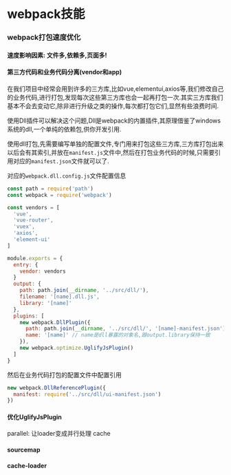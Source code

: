 # webpack技能

### webpack打包速度优化

#### 速度影响因素: 文件多,依赖多,页面多!

#### 第三方代码和业务代码分离(vendor和app)

在我们项目中经常会用到许多的三方库,比如vue,elementui,axios等,我们修改自己的业务代码,进行打包,发现每次这些第三方库也会一起再打包一次.其实三方库我们基本不会去变动它,除非进行升级之类的操作,每次都打包它们,显然有些浪费时间.

使用Dll插件可以解决这个问题,Dll是webpack的内置插件,其原理借鉴了windows系统的dll,一个单纯的依赖包,供你开发引用.

使用dll打包,先需要编写单独的配置文件,专门用来打包这些三方库,三方库打包出来以后会有其索引,并放在`manifest.js`文件中,然后在打包业务代码的时候,只需要引用对应的`manifest.json`文件就可以了.

对应的`webpack.dll.config.js`文件配置信息

```javascript
const path = require('path')
const webpack = require('webpack')

const vendors = [
  'vue',
  'vue-router',
  'vuex',
  'axios',
  'element-ui'
]

module.exports = {
  entry: {
    vendor: vendors
  }
  output: {
    path: path.join(__dirname, '../src/dll/'),
    filename: '[name].dll.js',
    library: '[name]'
  },
  plugins: [
    new webpack.DllPlugin({
      path: path.join(__dirname, '../src/dll/', '[name]-manifest.json'),
      name: '[name]' // name是dll暴露的对象名,跟output.library保持一致
    }),
    new webpack.optimize.UglifyJsPlugin()
  ]
}
```

然后在业务代码打包的配置文件中配置引用

```javascript
new webpack.DllReferencePlugin({
  manifest: require('../src/dll/ui-manifest.json')
})
```


#### 优化UglifyJsPlugin

parallel: 让loader变成并行处理
cache

#### sourcemap

#### cache-loader
